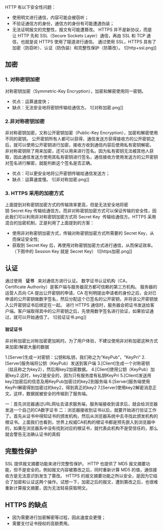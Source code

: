 HTTP 有以下安全性问题：
- 使用明文进行通信，内容可能会被窃听；
- 不验证通信方的身份，通信方的身份有可能遭遇伪装；
- 无法证明报文的完整性，报文有可能遭篡改。
HTTPS 并不是新协议，而是让 HTTP 先和 SSL（Secure Sockets Layer）通信，再由 SSL 和 TCP 通信，也就是说 HTTPS 使用了隧道进行通信。
通过使用 SSL，HTTPS 具有了加密（防窃听）、认证（防伪装）和完整性保护（防篡改）。
![[http+ssl.png]]
## 加密
### 1. 对称密钥加密
对称密钥加密（Symmetric-Key Encryption），加密和解密使用同一密钥。
- 优点：运算速度快；
- 缺点：无法安全地将密钥传输给通信方。
![[对称加密.png]]
### 2.非对称密钥加密
非对称密钥加密，又称公开密钥加密（Public-Key Encryption），加密和解密使用不同的密钥。
公开密钥所有人都可以获得，通信发送方获得接收方的公开密钥之后，就可以使用公开密钥进行加密，接收方收到通信内容后使用私有密钥解密。
非对称密钥除了用来加密，还可以用来进行签名。因为私有密钥无法被其他人获取，因此通信发送方使用其私有密钥进行签名，通信接收方使用发送方的公开密钥对签名进行解密，就能判断这个签名是否正确。
- 优点：可以更安全地将公开密钥传输给通信发送方；
- 缺点：运算速度慢。
![[非对称加密.png]]
### 3. HTTPS 采用的加密方式
上面提到对称密钥加密方式的传输效率更高，但是无法安全地将密钥 Secret Key 传输给通信方。而非对称密钥加密方式可以保证传输的安全性，因此我们可以利用非对称密钥加密方式将 Secret Key  传输给通信方。HTTPS 采用混合的加密机制，正是利用了上面提到的方案：
- 使用非对称密钥加密方式，传输对称密钥加密方式所需要的 Secret Key，从而保证安全性;
- 获取到 Secret Key 后，再使用对称密钥加密方式进行通信，从而保证效率。（下图中的 Session Key 就是 Secret Key）
![[https加密.png]]
## 认证
通过使用   **证书**   来对通信方进行认证。
数字证书认证机构（CA，Certificate Authority）是客户端与服务器双方都可信赖的第三方机构。
服务器的运营人员向 CA 提出公开密钥的申请，CA 在判明提出申请者的身份之后，会对已申请的公开密钥做数字签名，然后分配这个已签名的公开密钥，并将该公开密钥放入公开密钥证书后绑定在一起。
进行 HTTPS 通信时，服务器会把证书发送给客户端。客户端取得其中的公开密钥之后，先使用数字签名进行验证，如果验证通过，就可以开始通信了。
![[验证证书.png]]

#### 验证证书

非对称加密比对称加密更加耗时。为了用户体验，不建议使用非对称加密这种方式来加密/解密大量的数据

1.[Server]生成一对密钥：公钥和私钥，我们称之为“KeyPub”，“KeyPri”
2.[Server]服务端将公钥（KeyPub）发送到客户端
3.[Client]生成一个对称密钥（姑且称之为key2），然后用key2加密数据。
4.[Client]使用公钥（KeyPub）加密key2.这时，key2是安全的，因为只有服务度有私钥KeyPri
5.[Client]发送用key2加密后的信息及用KeyPub加密过的key2到服务端
6.[Server]服务端使用KeyPri解密得到加密过的key2，得到真正的key2
7.[Server]使用key2解密消息正文。这样，数据就被安全的传输到了服务端。

一：首先浏览器通过URL网址去请求服务端，服务端接收到请求后，就会给浏览器发送一个自己的CA数字证书
二：浏览器接收到证书以后，就要开始进行验证工作了。首先从证书中得知证书的颁发机构，然后从浏览器系统中去寻找此颁发机构的根证书。上面我们也看到，世界上权威CA机构的根证书都是预先嵌入到浏览器中的，如果在浏览器系中没有找到对应的根证书，就代表此机构不是受信任的，那么就会警告无法确认证书的真假
## 完整性保护
SSL 提供报文摘要功能来进行完整性保护。
HTTP 也提供了 MD5 报文摘要功能，但不是安全的。例如报文内容被篡改之后，同时重新计算 MD5 的值，通信接收方是无法意识到发生了篡改。
HTTPS 的报文摘要功能之所以安全，是因为它结合了加密和认证这两个操作。试想一下，加密之后的报文，遭到篡改之后，也很难重新计算报文摘要，因为无法轻易获取明文。
## HTTPS 的缺点
- 因为需要进行加密解密等过程，因此速度会更慢；
- 需要支付证书授权的高额费用。